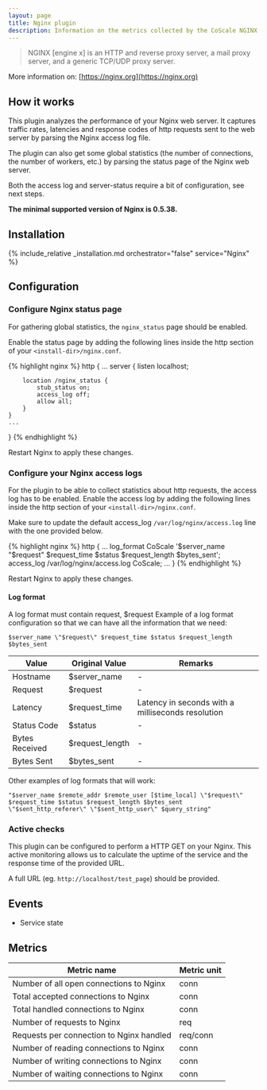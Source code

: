 ```yaml
---
layout: page
title: Nginx plugin
description: Information on the metrics collected by the CoScale NGINX plugin.
---
```


> NGINX [engine x] is an HTTP and reverse proxy server, a mail proxy server, and a generic TCP/UDP proxy server.

More information on: [https://nginx.org](https://nginx.org)

## How it works

This plugin analyzes the performance of your Nginx web server. It captures traffic rates, latencies and response codes of http requests sent to the web server by parsing the Nginx access log file.

The plugin can also get some global statistics (the number of connections, the number of workers, etc.) by parsing the status page of the Nginx web server.

Both the access log and server-status require a bit of configuration, see next steps.

**The minimal supported version of Nginx is 0.5.38.**

## Installation

{% include_relative _installation.md orchestrator="false" service="Nginx" %}

## Configuration

### Configure Nginx status page

For gathering global statistics, the `nginx_status` page should be enabled.

Enable the status page by adding the following lines inside the http section of your `<install-dir>/nginx.conf`.

{% highlight nginx %}
http {
    ...
    server {
        listen localhost;

        location /nginx_status {
            stub_status on;
            access_log off;
            allow all;
        }
    }
    ...
}
{% endhighlight %}

Restart Nginx to apply these changes.

### Configure your Nginx access logs

For the plugin to be able to collect statistics about http requests, the access log has to be enabled. Enable the access log by adding the following lines inside the http section of your `<install-dir>/nginx.conf`.

Make sure to update the default access_log `/var/log/nginx/access.log` line with the one provided below.

{% highlight nginx %}
http {
    ...
    log_format CoScale '$server_name "$request" $request_time $status $request_length $bytes_sent';
    access_log /var/log/nginx/access.log CoScale;
    ...
}
{% endhighlight %}

Restart Nginx to apply these changes.

#### Log format

A log format must contain request, $request
Example of a log format configuration so that we can have all the information that we need:

`$server_name \"$request\" $request_time $status $request_length $bytes_sent`

| Value          | Original Value  | Remarks                                           |
|----------------|-----------------|---------------------------------------------------|
| Hostname       | $server_name    | -                                                 |
| Request        | $request        | -                                                 |
| Latency        | $request_time   | Latency in seconds with a milliseconds resolution |
| Status Code    | $status         | -                                                 |
| Bytes Received | $request_length | -                                                 |
| Bytes Sent     | $bytes_sent     | -                                                 |

Other examples of log formats that will work:

`"$server_name $remote_addr $remote_user [$time_local] \"$request\" $request_time $status $request_length $bytes_sent \"$sent_http_referer\" \"$sent_http_user\" $query_string"`

### Active checks

This plugin can be configured to perform a HTTP GET on your Nginx. This active monitoring allows us to calculate the uptime of the service and the response time of the provided URL.

A full URL (eg. `http://localhost/test_page`) should be provided.

## Events

* Service state

## Metrics

| Metric name                                           | Metric unit |
|-------------------------------------------------------|-------------|
| Number of all open connections to Nginx               | conn        |
| Total accepted connections to Nginx                   | conn        |
| Total handled connections to Nginx                    | conn        |
| Number of requests to Nginx                           | req         |
| Requests per connection to Nginx handled              | req/conn    |
| Number of reading connections to Nginx                | conn        |
| Number of writing connections to Nginx                | conn        |
| Number of waiting connections to Nginx                | conn        |

